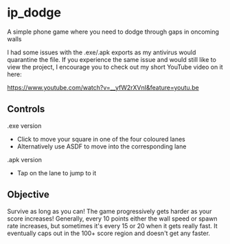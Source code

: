 # ip_dodge
A simple phone game where you need to dodge through gaps in oncoming walls

I had some issues with the .exe/.apk exports as my antivirus would quarantine the file. If you experience the same issue and would still like to view the project, I encourage you to check out my short YouTube video on it here:

https://www.youtube.com/watch?v=__yfW2rXVnI&feature=youtu.be

## Controls
.exe version
- Click to move your square in one of the four coloured lanes
- Alternatively use ASDF to move into the corresponding lane

.apk version
- Tap on the lane to jump to it

## Objective
Survive as long as you can! The game progressively gets harder as your score increases! Generally, every 10 points either the wall speed or spawn rate increases, but sometimes it's every 15 or 20 when it gets really fast. It eventually caps out in the 100+ score region and doesn't get any faster.
